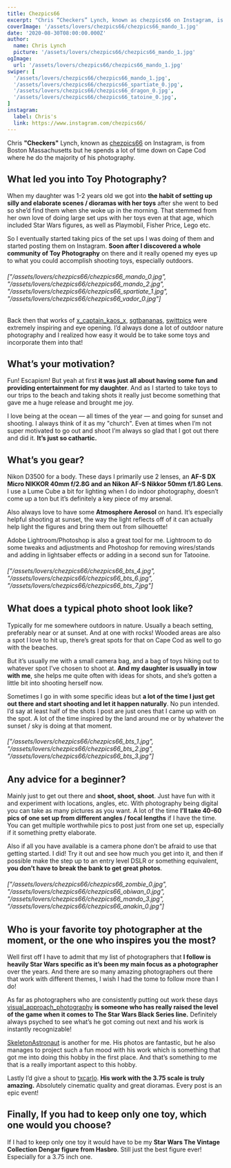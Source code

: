 ```yaml
---
title: Chezpics66
excerpt: "Chris “Checkers” Lynch, known as chezpics66 on Instagram, is from Boston Massachusetts, but he spends a lot of time down on Cape Cod where he do the majority of his photography."
coverImage: '/assets/lovers/chezpics66/chezpics66_mando_1.jpg'
date: '2020-08-30T08:00:00.000Z'
author:
  name: Chris Lynch
  picture: '/assets/lovers/chezpics66/chezpics66_mando_1.jpg'
ogImage:
  url: '/assets/lovers/chezpics66/chezpics66_mando_1.jpg'
swiper: [
  '/assets/lovers/chezpics66/chezpics66_mando_1.jpg',
  '/assets/lovers/chezpics66/chezpics66_spartiate_0.jpg',
  '/assets/lovers/chezpics66/chezpics66_dragon_0.jpg',
  '/assets/lovers/chezpics66/chezpics66_tatoine_0.jpg',
]
instagram:
  label: Chris's
  link: https://www.instagram.com/chezpics66/
---
```


Chris **"Checkers"** Lynch, known as [chezpics66](https://www.instagram.com/chezpics66/) on Instagram, is from Boston Massachusetts but he spends a lot of time down on Cape Cod where he do the majority of his photography.


## What led you into Toy Photography?

When my daughter was 1-2 years old we got into **the habit of setting up silly and elaborate scenes / dioramas with her toys** after she went to bed so she’d find them when she woke up in the morning. That stemmed from her own love of doing large set ups with her toys even at that age, which included Star Wars figures, as well as Playmobil, Fisher Price, Lego etc. 

So I eventually started taking pics of the set ups I was doing of them and started posting them on Instagram. **Soon after I discovered a whole community of Toy Photography** on there and it really opened my eyes up to what you could accomplish shooting toys, especially outdoors. 

###### ["/assets/lovers/chezpics66/chezpics66_mando_0.jpg", "/assets/lovers/chezpics66/chezpics66_mando_2.jpg", "/assets/lovers/chezpics66/chezpics66_spartiate_1.jpg", "/assets/lovers/chezpics66/chezpics66_vador_0.jpg"]

Back then that works of [x_captain_kaos_x](https://www.instagram.com/x_captain_kaos_x/), [sgtbananas](https://www.instagram.com/sgtbananas/), [swittpics](https://www.instagram.com/swittpics/) were extremely inspiring and eye opening. I’d always done a lot of outdoor nature photography and I realized how easy it would be to take some toys and incorporate them into that!


## What’s your motivation?

Fun! Escapism! But yeah at first **it was just all about having some fun and providing entertainment for my daughter**. And as I started to take toys to our trips to the beach and taking shots it really just become something that gave me a huge release and brought me joy. 

I love being at the ocean — all times of the year — and going for sunset and shooting. I always think of it as my "church". Even at times when I’m not super motivated to go out and shoot I’m always so glad that I got out there and did it. **It’s just so cathartic.**


## What’s you gear?

Nikon D3500 for a body. These days I primarily use 2 lenses, an **AF-S DX Micro NIKKOR 40mm f/2.8G and an Nikon AF-S Nikkor 50mm f/1.8G Lens**. I use a Lume Cube a bit for lighting when I do indoor photography, doesn’t come up a ton but it’s definitely a key piece of my arsenal.

Also always love to have some **Atmosphere Aerosol** on hand. It’s especially helpful shooting at sunset, the way the light reflects off of it can actually help light the figures and bring them out from silhouette!

Adobe Lightroom/Photoshop is also a great tool for me. Lightroom to do some tweaks and adjustments and Photoshop for removing wires/stands and adding in lightsaber effects or adding in a second sun for Tatooine.

###### ["/assets/lovers/chezpics66/chezpics66_bts_4.jpg", "/assets/lovers/chezpics66/chezpics66_bts_6.jpg", "/assets/lovers/chezpics66/chezpics66_bts_7.jpg"]


## What does a typical photo shoot look like?

Typically for me somewhere outdoors in nature. Usually a beach setting, preferably near or at sunset. And at one with rocks! Wooded areas are also a spot I love to hit up, there’s great spots for that on Cape Cod as well to go with the beaches.

But it’s usually me with a small camera bag, and a bag of toys hiking out to whatever spot I’ve chosen to shoot at. **And my daughter is usually in tow with me**, she helps me quite often with ideas for shots, and she’s gotten a little bit into shooting herself now.

Sometimes I go in with some specific ideas but **a lot of the time I just get out there and start shooting and let it happen naturally**. No pun intended. I’d say at least half of the shots I post are just ones that I came up with on the spot. A lot of the time inspired by the land around me or by whatever the sunset / sky is doing at that moment.

###### ["/assets/lovers/chezpics66/chezpics66_bts_1.jpg", "/assets/lovers/chezpics66/chezpics66_bts_2.jpg", "/assets/lovers/chezpics66/chezpics66_bts_3.jpg"]


## Any advice for a beginner?

Mainly just to get out there and **shoot, shoot, shoot**. Just have fun with it and experiment with locations, angles, etc. With photography being digital you can take as many pictures as you want. A lot of the time **I’ll take 40-60 pics of one set up from different angles / focal lengths** if I have the time. You can get multiple worthwhile pics to post just from one set up, especially if it something pretty elaborate.

Also if all you have available is a camera phone don’t be afraid to use that getting started. I did! Try it out and see how much you get into it, and then if possible make the step up to an entry level DSLR or something equivalent, **you don’t have to break the bank to get great photos**.

###### ["/assets/lovers/chezpics66/chezpics66_zombie_0.jpg", "/assets/lovers/chezpics66/chezpics66_obiwan_0.jpg", "/assets/lovers/chezpics66/chezpics66_mando_3.jpg", "/assets/lovers/chezpics66/chezpics66_anakin_0.jpg"]


## Who is your favorite toy photographer at the moment, or the one who inspires you the most?

Well first off I have to admit that my list of photographers that **I follow is heavily Star Wars specific as it’s been my main focus as a photographer** over the years. And there are so many amazing photographers out there that work with different themes, I wish I had the tome to follow more than I do!

As far as photographers who are consistently putting out work these days [visual_approach_photography](https://www.instagram.com/visual_approach_photography/) **is someone who has really raised the level of the game when it comes to The Star Wars Black Series line.** Definitely always psyched to see what’s he got coming out next and his work is instantly recognizable!

[SkeletonAstronaut](https://www.instagram.com/SkeletonAstronaut/) is another for me. His photos are fantastic, but he also manages to project such a fun mood with his work which is something that got me into doing this hobby in the first place. And that’s something to me that is a really important aspect to this hobby.

Lastly I’d give a shout to [txcarlo](https://www.instagram.com/txcarlo/). **His work with the 3.75 scale is truly amazing.** Absolutely cinematic quality and great dioramas. Every post is an epic event! 


## Finally, If you had to keep only one toy, which one would you choose?

If I had to keep only one toy it would have to be my **Star Wars The Vintage Collection Dengar figure from Hasbro**. Still just the best figure ever! Especially for a 3.75 inch one.
